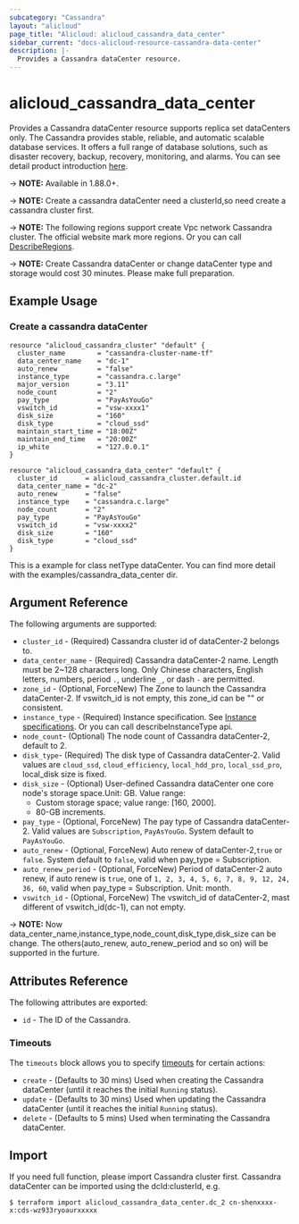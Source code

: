 ```yaml
---
subcategory: "Cassandra"
layout: "alicloud"
page_title: "Alicloud: alicloud_cassandra_data_center"
sidebar_current: "docs-alicloud-resource-cassandra-data-center"
description: |-
  Provides a Cassandra dataCenter resource.
---
```


# alicloud\_cassandra\_data\_center

Provides a Cassandra dataCenter resource supports replica set dataCenters only. The Cassandra provides stable, reliable, and automatic scalable database services. 
It offers a full range of database solutions, such as disaster recovery, backup, recovery, monitoring, and alarms.
You can see detail product introduction [here](https://www.alibabacloud.com/help/product/49055.htm).

-> **NOTE:**  Available in 1.88.0+.

-> **NOTE:**  Create a cassandra dataCenter need a clusterId,so need create a cassandra cluster first.

-> **NOTE:**  The following regions support create Vpc network Cassandra cluster.
The official website mark  more regions. Or you can call [DescribeRegions](https://help.aliyun.com/document_detail/157540.html).

-> **NOTE:**  Create Cassandra dataCenter or change dataCenter type and storage would cost 30 minutes. Please make full preparation.

## Example Usage

### Create a cassandra dataCenter

```
resource "alicloud_cassandra_cluster" "default" {
  cluster_name        = "cassandra-cluster-name-tf"
  data_center_name    = "dc-1"
  auto_renew          = "false"
  instance_type       = "cassandra.c.large"
  major_version       = "3.11"
  node_count          = "2"
  pay_type            = "PayAsYouGo"
  vswitch_id          = "vsw-xxxx1"
  disk_size           = "160"
  disk_type           = "cloud_ssd"
  maintain_start_time = "18:00Z"
  maintain_end_time   = "20:00Z"
  ip_white            = "127.0.0.1"
}

resource "alicloud_cassandra_data_center" "default" {
  cluster_id       = alicloud_cassandra_cluster.default.id
  data_center_name = "dc-2"
  auto_renew       = "false"
  instance_type    = "cassandra.c.large"
  node_count       = "2"
  pay_type         = "PayAsYouGo"
  vswitch_id       = "vsw-xxxx2"
  disk_size        = "160"
  disk_type        = "cloud_ssd"
}
```

This is a example for class netType dataCenter. You can find more detail with the examples/cassandra_data_center dir.

## Argument Reference

The following arguments are supported:

* `cluster_id` - (Required) Cassandra cluster id of dataCenter-2 belongs to.  
* `data_center_name` - (Required) Cassandra dataCenter-2 name. Length must be 2~128 characters long. Only Chinese characters, English letters, numbers, period `.`, underline `_`, or dash `-` are permitted. 
* `zone_id` - (Optional, ForceNew) The Zone to launch the Cassandra dataCenter-2. If vswitch_id is not empty, this zone_id can be "" or consistent.
* `instance_type` - (Required) Instance specification. See [Instance specifications](https://help.aliyun.com/document_detail/157445.html). Or you can call describeInstanceType api.
* `node_count`- (Optional) The node count of Cassandra dataCenter-2, default to 2. 
* `disk_type`-  (Required) The disk type of Cassandra dataCenter-2. Valid values are `cloud_ssd`, `cloud_efficiency`, `local_hdd_pro`, `local_ssd_pro`, local_disk size is fixed.
* `disk_size` -  (Optional) User-defined Cassandra dataCenter one core node's storage space.Unit: GB. Value range:
  - Custom storage space; value range: [160, 2000].
  - 80-GB increments. 
* `pay_type` - (Optional, ForceNew) The pay type of Cassandra dataCenter-2. Valid values are `Subscription`, `PayAsYouGo`. System default to `PayAsYouGo`.
* `auto_renew` - (Optional, ForceNew) Auto renew of dataCenter-2,`true` or `false`. System default to `false`, valid when pay_type = Subscription.
* `auto_renew_period` - (Optional, ForceNew) Period of dataCenter-2 auto renew, if auto renew is `true`, one of `1, 2, 3, 4, 5, 6, 7, 8, 9, 12, 24, 36, 60`, valid when pay_type = Subscription. Unit: month.
* `vswitch_id` - (Optional, ForceNew) The vswitch_id of dataCenter-2, mast different of vswitch_id(dc-1), can not empty.

-> **NOTE:** Now data_center_name,instance_type,node_count,disk_type,disk_size can be change. The others(auto_renew, auto_renew_period and so on) will be supported in the furture.

## Attributes Reference

The following attributes are exported:

* `id` - The ID of the Cassandra.

### Timeouts

The `timeouts` block allows you to specify [timeouts](https://www.terraform.io/docs/configuration-0-11/resources.html#timeouts) for certain actions:

* `create` - (Defaults to 30 mins) Used when creating the Cassandra dataCenter (until it reaches the initial `Running` status). 
* `update` - (Defaults to 30 mins) Used when updating the Cassandra dataCenter (until it reaches the initial `Running` status). 
* `delete` - (Defaults to 5 mins) Used when terminating the Cassandra dataCenter. 

## Import

If you need full function, please import Cassandra cluster first.
Cassandra dataCenter can be imported using the dcId:clusterId, e.g.

```
$ terraform import alicloud_cassandra_data_center.dc_2 cn-shenxxxx-x:cds-wz933ryoaurxxxxx
```